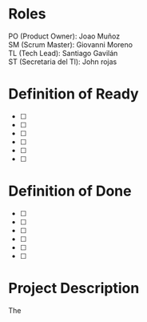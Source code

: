 # Roles
PO (Product Owner): Joao Muñoz <br>
SM (Scrum Master): Giovanni Moreno <br>
TL (Tech Lead): Santiago Gavilán <br>
ST (Secretaria del Tl): John rojas <br>

# Definition of Ready
- [ ]
- [ ]
- [ ]
- [ ]
- [ ]
- [ ]

# Definition of Done
- [ ]
- [ ]
- [ ]
- [ ]
- [ ]
- [ ]

# Project Description
The 
